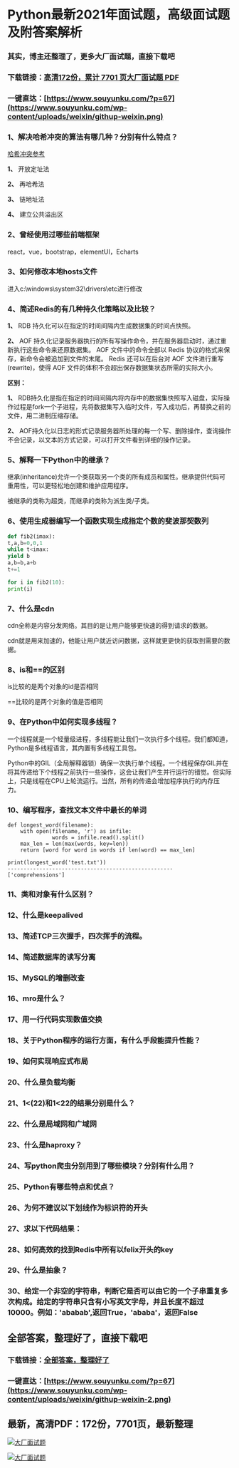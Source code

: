 # Python最新2021年面试题，高级面试题及附答案解析

### 其实，博主还整理了，更多大厂面试题，直接下载吧

### 下载链接：[高清172份，累计 7701 页大厂面试题  PDF](https://github.com/souyunku/DevBooks/blob/master/docs/index.md)

### 一键直达：[https://www.souyunku.com/?p=67](https://www.souyunku.com/wp-content/uploads/weixin/githup-weixin.png)



### 1、解决哈希冲突的算法有哪几种？分别有什么特点？

[哈希冲突参考](https://blog.csdn.net/seulzz/article/details/77163878)

**1、** 开放定址法

**2、** 再哈希法

**3、** 链地址法

**4、** 建立公共溢出区


### 2、曾经使用过哪些前端框架

react，vue，bootstrap，elementUI，Echarts


### 3、如何修改本地hosts文件

进入c:\windows\system32\drivers\etc进行修改


### 4、简述Redis的有几种持久化策略以及比较？

**1、** RDB 持久化可以在指定的时间间隔内生成数据集的时间点快照。

**2、** AOF 持久化记录服务器执行的所有写操作命令，并在服务器启动时，通过重新执行这些命令来还原数据集。 AOF 文件中的命令全部以 Redis 协议的格式来保存，新命令会被追加到文件的末尾。 Redis 还可以在后台对 AOF 文件进行重写(rewrite)，使得 AOF 文件的体积不会超出保存数据集状态所需的实际大小。

**区别：**

**1、** RDB持久化是指在指定的时间间隔内将内存中的数据集快照写入磁盘，实际操作过程是fork一个子进程，先将数据集写入临时文件，写入成功后，再替换之前的文件，用二进制压缩存储。

**2、** AOF持久化以日志的形式记录服务器所处理的每一个写、删除操作，查询操作不会记录，以文本的方式记录，可以打开文件看到详细的操作记录。


### 5、解释一下Python中的继承？

继承(inheritance)允许一个类获取另一个类的所有成员和属性。继承提供代码可重用性，可以更轻松地创建和维护应用程序。

被继承的类称为超类，而继承的类称为派生类/子类。


### 6、使用生成器编写一个函数实现生成指定个数的斐波那契数列

```python
def fib2(imax):
t,a,b=0,0,1
while t<imax:
yield b
a,b=b,a+b
t+=1

for i in fib2(10):
print(i)
```


### 7、什么是cdn

cdn全称是内容分发网络。其目的是让用户能够更快速的得到请求的数据。

cdn就是用来加速的，他能让用户就近访问数据，这样就更更快的获取到需要的数据。


### 8、is和==的区别

is比较的是两个对象的id是否相同

==比较的是两个对象的值是否相同


### 9、在Python中如何实现多线程？

一个线程就是一个轻量级进程，多线程能让我们一次执行多个线程。我们都知道，Python是多线程语言，其内置有多线程工具包。

Python中的GIL（全局解释器锁）确保一次执行单个线程。一个线程保存GIL并在将其传递给下个线程之前执行一些操作，这会让我们产生并行运行的错觉。但实际上，只是线程在CPU上轮流运行。当然，所有的传递会增加程序执行的内存压力。


### 10、编写程序，查找文本文件中最长的单词

```
def longest_word(filename):
    with open(filename, 'r') as infile:
              words = infile.read().split()
    max_len = len(max(words, key=len))
    return [word for word in words if len(word) == max_len]

print(longest_word('test.txt'))
----------------------------------------------------
['comprehensions']
```


### 11、类和对象有什么区别？
### 12、什么是keepalived
### 13、简述TCP三次握手，四次挥手的流程。
### 14、简述数据库的读写分离
### 15、MySQL的增删改查
### 16、mro是什么？
### 17、用一行代码实现数值交换
### 18、关于Python程序的运行方面，有什么手段能提升性能？
### 19、如何实现响应式布局
### 20、什么是负载均衡
### 21、1<(22)和1<22的结果分别是什么？
### 22、什么是局域网和广域网
### 23、什么是haproxy？
### 24、写python爬虫分别用到了哪些模块？分别有什么用？
### 25、Python有哪些特点和优点？
### 26、为何不建议以下划线作为标识符的开头
### 27、求以下代码结果：
### 28、如何高效的找到Redis中所有以felix开头的key
### 29、什么是抽象？
### 30、给定一个非空的字符串，判断它是否可以由它的一个子串重复多次构成。给定的字符串只含有小写英文字母，并且长度不超过10000。例如：'ababab',返回True，'ababa'，返回False




## 全部答案，整理好了，直接下载吧

### 下载链接：[全部答案，整理好了](https://www.souyunku.com/wp-content/uploads/weixin/githup-weixin-2.png)

### 一键直达：[https://www.souyunku.com/?p=67](https://www.souyunku.com/wp-content/uploads/weixin/githup-weixin-2.png)


## 最新，高清PDF：172份，7701页，最新整理

[![大厂面试题](https://www.souyunku.com/wp-content/uploads/weixin/mst.png "架构师专栏")](https://www.souyunku.com/wp-content/uploads/weixin/githup-weixin.png "架构师专栏")

[![大厂面试题](https://www.souyunku.com/wp-content/uploads/weixin/githup-weixin.png "架构师专栏")](https://www.souyunku.com/wp-content/uploads/weixin/githup-weixin.png "架构师专栏")
